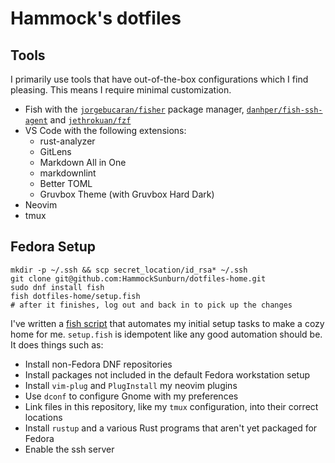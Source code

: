 # Hammock's dotfiles

## Tools

I primarily use tools that have out-of-the-box configurations which I find pleasing. This means I require minimal customization.

* Fish with the [`jorgebucaran/fisher`](https://github.com/jorgebucaran/fisher) package manager, [`danhper/fish-ssh-agent`](https://github.com/danhper/fish-ssh-agent) and [`jethrokuan/fzf`](https://github.com/jethrokuan/fzf)
* VS Code with the following extensions:
  * rust-analyzer
  * GitLens
  * Markdown All in One
  * markdownlint
  * Better TOML
  * Gruvbox Theme (with Gruvbox Hard Dark)
* Neovim
* tmux

## Fedora Setup

```shell
mkdir -p ~/.ssh && scp secret_location/id_rsa* ~/.ssh
git clone git@github.com:HammockSunburn/dotfiles-home.git
sudo dnf install fish
fish dotfiles-home/setup.fish
# after it finishes, log out and back in to pick up the changes
```

I've written a [fish script](setup.fish) that automates my initial setup tasks to make a cozy home for me. `setup.fish` is idempotent like any good automation should be. It does things such as:

* Install non-Fedora DNF repositories
* Install packages not included in the default Fedora workstation setup
* Install `vim-plug` and `PlugInstall` my neovim plugins
* Use `dconf` to configure Gnome with my preferences
* Link files in this repository, like my `tmux` configuration, into their correct locations
* Install `rustup` and a various Rust programs that aren't yet packaged for Fedora
* Enable the ssh server
